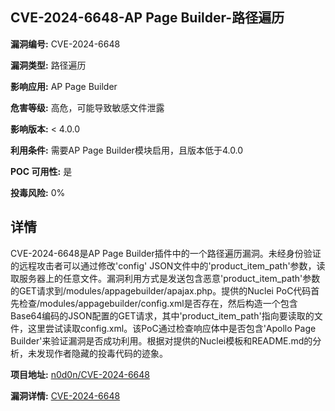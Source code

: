 ## CVE-2024-6648-AP Page Builder-路径遍历

**漏洞编号:** CVE-2024-6648

**漏洞类型:** 路径遍历

**影响应用:** AP Page Builder

**危害等级:** 高危，可能导致敏感文件泄露

**影响版本:** < 4.0.0

**利用条件:** 需要AP Page Builder模块启用，且版本低于4.0.0

**POC 可用性:** 是

**投毒风险:** 0%

## 详情

CVE-2024-6648是AP Page Builder插件中的一个路径遍历漏洞。未经身份验证的远程攻击者可以通过修改'config' JSON文件中的'product_item_path'参数，读取服务器上的任意文件。漏洞利用方式是发送包含恶意'product_item_path'参数的GET请求到/modules/appagebuilder/apajax.php。提供的Nuclei PoC代码首先检查/modules/appagebuilder/config.xml是否存在，然后构造一个包含Base64编码的JSON配置的GET请求，其中'product_item_path'指向要读取的文件，这里尝试读取config.xml。该PoC通过检查响应体中是否包含'Apollo Page Builder'来验证漏洞是否成功利用。根据对提供的Nuclei模板和README.md的分析，未发现作者隐藏的投毒代码的迹象。

**项目地址:** [n0d0n/CVE-2024-6648](https://github.com/n0d0n/CVE-2024-6648)

**漏洞详情:** [CVE-2024-6648](https://nvd.nist.gov/vuln/detail/CVE-2024-6648)